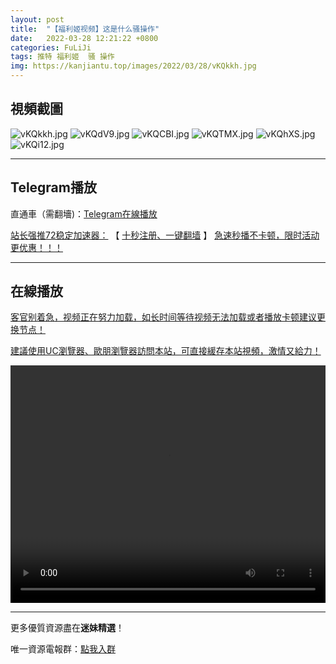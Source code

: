 ```yaml
---
layout: post
title:  "【福利姬视频】这是什么骚操作"
date:   2022-03-28 12:21:22 +0800
categories: FuLiJi
tags: 推特 福利姬  骚 操作
img: https://kanjiantu.top/images/2022/03/28/vKQkkh.jpg
---
```



## 視頻截圖

![vKQkkh.jpg](https://kanjiantu.top/images/2022/03/28/vKQkkh.jpg)
![vKQdV9.jpg](https://kanjiantu.top/images/2022/03/28/vKQdV9.jpg)
![vKQCBI.jpg](https://kanjiantu.top/images/2022/03/28/vKQCBI.jpg)
![vKQTMX.jpg](https://kanjiantu.top/images/2022/03/28/vKQTMX.jpg)
![vKQhXS.jpg](https://kanjiantu.top/images/2022/03/28/vKQhXS.jpg)
![vKQi12.jpg](https://kanjiantu.top/images/2022/03/28/vKQi12.jpg)

* * *
## Telegram播放

直通車（需翻墻)：[Telegram在線播放](https://t.me/mimeijingxuan/270)

<u>站长强推72稳定加速器：</u> 【 [十秒注册、一键翻墙](https://www.mimei.blog/skip/vpn.html) 】
<u>  急速秒播不卡顿，限时活动更优惠！！！</u>
* * *
## 在線播放
<u>客官别着急，视频正在努力加载，如长时间等待视频无法加载或者播放卡顿建议更换节点！</u>

<u>建議使用UC瀏覽器、歐朋瀏覽器訪問本站，可直接緩存本站視頻，激情又給力！</u>
<center><video src="https://cdn.publer.io/uploads/videos/6245b0ffdb2797794f14742d/9d28ab9b4665105f986eee089d82f308.mp4" width="100%" height="380px" controls="controls"></video></center>


* * *
更多優質資源盡在**迷妹精選**！

唯一資源電報群：[點我入群](https://t.me/mimeijingxuan)


